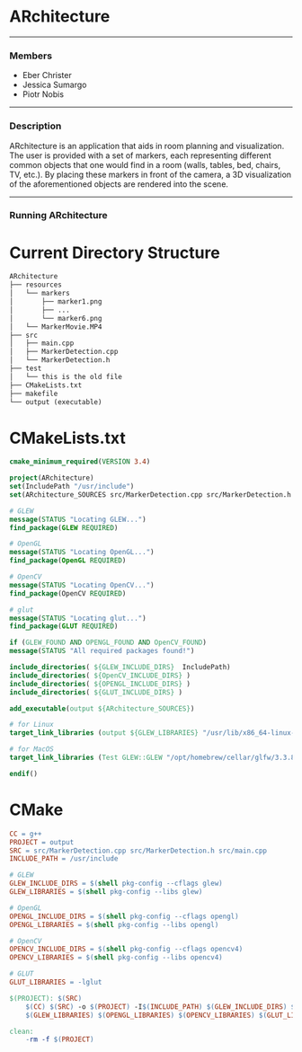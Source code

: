 # ARchitecture
---
### Members ###
- Eber Christer 
- Jessica Sumargo
- Piotr Nobis
---

### Description ###

ARchitecture is an application that aids in room planning and visualization. The user is provided with a set of markers, each representing different common objects that one would find in a room (walls, tables, bed, chairs, TV, etc.). By placing these markers in front of the camera, a 3D visualization of the aforementioned objects are rendered into the scene.

---
### Running ARchitecture




# Current Directory Structure
``` txt
ARchitecture
├── resources
│   └── markers
│       ├── marker1.png
│       ├── ...
│       └── marker6.png
│   └── MarkerMovie.MP4
├── src
│   ├── main.cpp
│   ├── MarkerDetection.cpp
│   └── MarkerDetection.h
├── test
│   └── this is the old file
├── CMakeLists.txt
├── makefile
└── output (executable)
```

# CMakeLists.txt
``` CMake
cmake_minimum_required(VERSION 3.4)

project(ARchitecture)
set(IncludePath "/usr/include")
set(ARchitecture_SOURCES src/MarkerDetection.cpp src/MarkerDetection.h src/main.cpp)

# GLEW
message(STATUS "Locating GLEW...")
find_package(GLEW REQUIRED)

# OpenGL
message(STATUS "Locating OpenGL...")
find_package(OpenGL REQUIRED)

# OpenCV
message(STATUS "Locating OpenCV...")
find_package(OpenCV REQUIRED)

# glut
message(STATUS "Locating glut...")
find_package(GLUT REQUIRED)

if (GLEW_FOUND AND OPENGL_FOUND AND OpenCV_FOUND)
message(STATUS "All required packages found!")

include_directories( ${GLEW_INCLUDE_DIRS}  IncludePath)
include_directories( ${OpenCV_INCLUDE_DIRS} )
include_directories( ${OPENGL_INCLUDE_DIRS} )
include_directories( ${GLUT_INCLUDE_DIRS} )

add_executable(output ${ARchitecture_SOURCES})

# for Linux
target_link_libraries (output ${GLEW_LIBRARIES} "/usr/lib/x86_64-linux-gnu/libglfw.so" ${OPENGL_LIBRARIES} ${OpenCV_LIBS} ${GLUT_LIBRARY}) 

# for MacOS
target_link_libraries (Test GLEW::GLEW "/opt/homebrew/cellar/glfw/3.3.8/lib/libglfw.3.3.dylib" ${OPENGL_LIBRARIES} ${OpenCV_LIBS} ${GLUT_LIBRARY}) 

endif()
```

# CMake
``` MakeFile
CC = g++
PROJECT = output
SRC = src/MarkerDetection.cpp src/MarkerDetection.h src/main.cpp
INCLUDE_PATH = /usr/include

# GLEW
GLEW_INCLUDE_DIRS = $(shell pkg-config --cflags glew)
GLEW_LIBRARIES = $(shell pkg-config --libs glew)

# OpenGL
OPENGL_INCLUDE_DIRS = $(shell pkg-config --cflags opengl)
OPENGL_LIBRARIES = $(shell pkg-config --libs opengl)

# OpenCV
OPENCV_INCLUDE_DIRS = $(shell pkg-config --cflags opencv4)
OPENCV_LIBRARIES = $(shell pkg-config --libs opencv4)

# GLUT
GLUT_LIBRARIES = -lglut

$(PROJECT): $(SRC)
	$(CC) $(SRC) -o $(PROJECT) -I$(INCLUDE_PATH) $(GLEW_INCLUDE_DIRS) $(OPENCV_INCLUDE_DIRS) $(OPENGL_INCLUDE_DIRS) \
	$(GLEW_LIBRARIES) $(OPENGL_LIBRARIES) $(OPENCV_LIBRARIES) $(GLUT_LIBRARIES) "/usr/lib/x86_64-linux-gnu/libglfw.so"

clean:
	-rm -f $(PROJECT)
```
